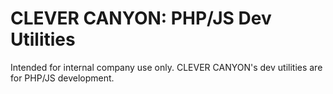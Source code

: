 # CLEVER CANYON: PHP/JS Dev Utilities

Intended for internal company use only. CLEVER CANYON's dev utilities are for PHP/JS development.
